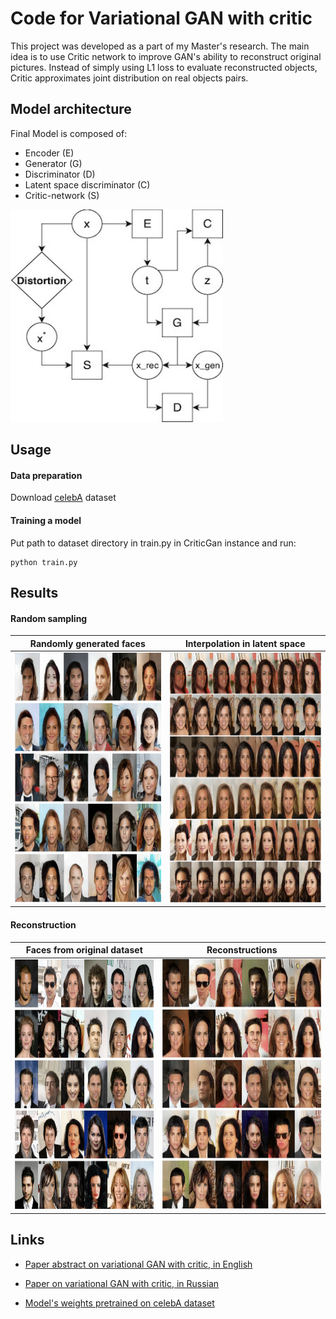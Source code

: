 # Code for Variational GAN with critic

This project was developed as a part of my Master's research. 
The main idea is to use Сritic network to improve GAN's ability to reconstruct original pictures. Instead of simply using L1 loss to evaluate reconstructed objects, Critic approximates joint distribution on real objects pairs. 

## Model architecture 
Final Model is composed of:
- Encoder (E)
- Generator (G)
- Discriminator (D)
- Latent space discriminator (C)
- Critic-network (S)

<img src="./images/model-scheme.jpg " width="340" height="340">

## Usage
#### Data preparation
Download [celebA](https://www.kaggle.com/jessicali9530/celeba-dataset) dataset
#### Training a model
Put path to dataset directory in train.py in CriticGan instance and run: 
```
python train.py
```

## Results
#### Random sampling 
Randomly generated faces          |  Interpolation in latent space
:-------------------------:|:-------------------------:
<img src="./images/random-faces.png " width="400" height="400">  |  <img src="./images/interpolation.png " width="400" height="400">

#### Reconstruction

Faces from original dataset          |  Reconstructions
:-------------------------:|:-------------------------:
<img src="./images/reconstruction-real.png " width="400" height="400">  |  <img src="./images/reconstruction-fake.png " width="400" height="400">

## Links
* [Paper abstract on variational GAN with critic, in English](https://docs.google.com/document/d/1nLn8K2qPqiQy0baZWrhOWw9l6Qq5qBrot4_uuzM7y4g/edit?usp=sharing)

* [Paper on variational GAN with critic, in Russian](https://docs.google.com/document/d/1BN6-4jeCU4xXMLtFPaltRlhMjnVWl82j1AcAVYUm5PE/edit?usp=sharing)

* [Model's weights pretrained on celebA dataset](https://drive.google.com/file/d/1nR4MkdTwpixklpKZNX45t-5ZRf_GTAaz/view?usp=sharing)

